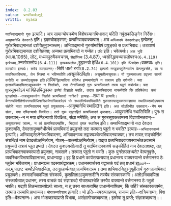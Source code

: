 ```yaml
---
index:  8.2.83
sutra:  प्रत्यभिवादेऽशूद्रे
vritti:  nyasa
---
```


`यदभिवाद्यमानो गुरुः` इत्यादि। अत्र सामान्योपक्रमेण विशेषस्यानभिधानाद् यदिति नपुंसकलिङ्गेन निर्देशः। `आयुष्मानेधि देवदत्त3` इति। इदमत्रोदाहरणम्; प्रत्यभिवादवाक्यत्वात्। अत्र `अभिवादये देवदत्तोऽहम्` इत्येतत्तु गुरोरभिवाद्यमानतां दर्शयितुमुपन्यस्तम्। अभिवाद्यमानो गुरुर्यामाशिषं प्रयुङ्क्ते स प्रत्यभिवादः। तत्रावश्यं गुरोरभिवाद्यमानता दर्शयितव्या; अन्यथा प्रत्यभिवादो न गम्येत। `एधि` इति। भवेत्यर्थः। `अस भुवि` (धा.पा.1065), लोट्, मध्यमपुरुषैकवचनम्, `सेर्ह्यपिच्च` (3.4.87), ध्वसोरेद्धावभ्यासलोपश्च` (6.4.119) इत्येत्त्वम्, `श्नसोरल्लोपः` (6.4.111) इत्यकारलोपः, `हुझल्भ्यो हेर्धिः` (6.4.101) इति धिरादेशः।
`वक्तव्यः` इति। व्याख्येय इत्यर्थः। तत्रेदं व्याख्यानम्--`सिपि धातो रुर्वा` (8.2.74) इत्यतो मण्डूकप्लुतिन्यायेन वेत्यनुवर्त्तते, सा च व्यवस्थितविभाषा, तेन स्त्रियां न भविष्यतीति।
`असूयकेऽपि` इति। असूयतीत्यसूयकः। यो गुरुमसाध्ब्या प्रवृत्त्या सामर्ष करोति स उच्यतेऽसूयक इति। `तस्मिन्` इत्यादिना प्रतिषेध इष्यमाणोऽपि न वक्तव्य इति दर्शयति। यदा ह्यसावभिवादयिताऽसूयकत्वेन न निर्ज्ञायते, तदा तेनाभिवाद्यो गुरुः प्रत्यभिवादने तस्य प्लुतं करोत्येव। यदा तु `असूयकोऽयं मां विहेडयितुकामः` इत्येवं विज्ञातो भवति, तदात्र प्रत्यभिवादना नास्त्येवेति किं प्रतिषेधेन! कथं पुनर्ज्ञायते--तत्रासूयकत्वेन निर्ज्ञाते प्रत्यभिवादो नास्ति? इत्याह--`तथा च` इत्यादि। केनाप्यविनीतेनोपगम्याविधिनाभिप्रायेणाभिवादयेऽयं भोः स्थालीत्येवमभिवादिते गुरुस्तस्यासूयकत्वमज्ञात्वा स्थालिञ्शब्दोऽयमस्य संज्ञेति मत्वा प्रत्यभिवादयन् प्लुतं प्रयुक्तवान्--`आयुष्मानेधि स्थालि3न्` इति। अथ सोऽविनीत उक्तवान्--नैष मम संज्ञा, मया दण्डिन्यायो विवक्षितः। ततो गुरुः प्लुतरहितं प्रत्यभिवादनं कृतवान्--`आयुष्मानेधि स्थालिन्निति। पुनः स उक्तवान्--न न मया दण्डिन्यायो विवक्षितः, संज्ञा ममैषेति; अथ स गुरुरसूयकत्वमस्य विज्ञायोनतवान्--`असूयकस्त्वं जाल्म, न त्वं प्रत्यभिवादमर्हसि, भिद्यत्वं वृषल स्थालिन्` इति।
अथाभिवाद्यमानो यदा देवदत्त कुशल्यसि, देवदत्तायुष्मानेधीत्येवं प्रत्यभिवादं प्रयुङ्क्ते तदा कस्मात् प्लुतो न भवति? इत्याह--`अभिवादनवान्ये` इत्यादि। अभिवाद्यतेऽनेनेत्यभिवादनम्, अभिवादनञ्च तद्वाक्यञ्चेत्यभिवादनवाक्यम्। तत्र तावत् सङ्कोर्त्तितं संशब्दितं नाम देवदत्तोऽहमित्येवम्, गोत्रम्--वात्स्योऽहमित्येवम्। यद्यत्र प्रत्यभिवादवाक्यस्यान्तेउअवसाने प्रयुज्यते तत्रायं प्लुत इष्यते। देवदत्त कुशल्यसीत्यादौ तु यदभिवादनवाक्ये सङ्कीर्तितं नाम देवदत्तशब्दः, तत् प्रत्यभिवादनवाक्यस्यादौ प्रयुक्तम्, नावसाने। तस्मात् प्लुतो न भवति। कुतः पुनरेतल्लभ्यते? वेत्यनुवृत्तेः, व्यवस्थितविभाषाविज्ञानाच्च, प्राधान्याद्वा। इह हि प्रधाने कार्यसम्प्रत्ययात् प्रधानस्य वाक्यस्यान्ते वर्त्तमानस्य टेः प्लुतेन भवितव्यम्। प्राधान्यञ्च पदस्यार्थद्वारकम्। प्रधानस्यार्थस्य यद्वाचकं पदं तत् प्रधानं झ्र्`प्रधाने`--का.मु.पाठःट चार्थोऽभिवादयिता, तदनुग्रहार्थत्वात् प्रत्यभिवादस्य। तथा ह्यभिवादयितुरनुगुहीतार्यं गुरुः प्रत्यभिवादं प्रयुङक्ते। तस्मादभिवादयिता संस्कार्यः, कुशलिताऽऽयुष्मत्तादीनि तस्यैव संस्कारकाणि। अतोऽभिवादयिता संस्कार्यत्वात् प्रधानम्, तस्य वाचकं पदं संज्ञाशब्दो गोत्रशब्दश्चेति तस्यैव वाक्यान्ते वर्त्तमानस्य टेः प्लुतो भवति। यद्यपि तिङन्तवाच्योऽर्थः साध्यः, न तु तस्य साध्यत्वमिह प्राधान्येनाश्रितम्, किं तर्हि? संस्कारकत्वमेव, तस्मान्न तस्यापि प्राधान्यम्।
`भोराजन्यविशाम्` इत्यादि। भो इति--स्वरूपग्रहणम्, राजन्य इति--क्षत्रियनाम्नः, विश इति--वैश्यनाम्नः। अत्र भोःशब्दस्याप्राप्ते विभाषा, असंज्ञागोत्रशब्दत्वात्। इतरेषां तु प्राप्ते; संज्ञाशब्दत्वात्।।

